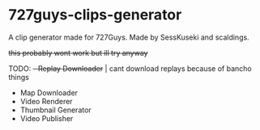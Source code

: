 # 727guys-clips-generator
A clip generator made for 727Guys. Made by SessKuseki and scaldings.

~~this probably wont work but ill try anyway~~

TODO:
~~- Replay Downloader~~ | cant download replays because of bancho things
- Map Downloader
- Video Renderer
- Thumbnail Generator
- Video Publisher
